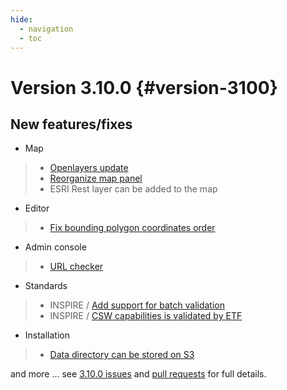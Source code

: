 ```yaml
---
hide:
  - navigation
  - toc
---
```

# Version 3.10.0 {#version-3100}

## New features/fixes

-   Map

> -   [Openlayers update](https://github.com/geonetwork/core-geonetwork/pull/4236)
> -   [Reorganize map panel](https://github.com/geonetwork/core-geonetwork/pull/4338)
> -   ESRI Rest layer can be added to the map

-   Editor

> -   [Fix bounding polygon coordinates order](https://github.com/geonetwork/core-geonetwork/issues/4255)

-   Admin console

> -   [URL checker](https://github.com/geonetwork/core-geonetwork/pull/4284)

-   Standards

> -   INSPIRE / [Add support for batch validation](https://github.com/geonetwork/core-geonetwork/pull/4308)
> -   INSPIRE / [CSW capabilities is validated by ETF](https://github.com/geonetwork/core-geonetwork/pull/4291)

-   Installation

> -   [Data directory can be stored on S3](https://github.com/geonetwork/core-geonetwork/pull/4248)

and more \... see [3.10.0 issues](https://github.com/geonetwork/core-geonetwork/issues?q=is%3Aissue+milestone%3A3.10.0+is%3Aclosed) and [pull requests](https://github.com/geonetwork/core-geonetwork/pulls?q=milestone%3A3.10.0+is%3Aclosed+is%3Apr) for full details.

